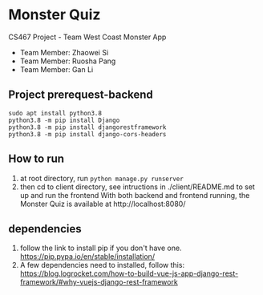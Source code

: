 # Monster Quiz
CS467 Project - Team West Coast Monster App
  * Team Member: Zhaowei Si
  * Team Member: Ruosha Pang
  * Team Member: Gan Li

## Project prerequest-backend
```
sudo apt install python3.8
python3.8 -m pip install Django
python3.8 -m pip install djangorestframework
python3.8 -m pip install django-cors-headers
```

## How to run
1. at root directory, run `python manage.py runserver`
2. then cd to client directory, see intructions in ./client/README.md to set up and run the frontend
With both backend and frontend running, the Monster Quiz is available at http://localhost:8080/

## dependencies
1. follow the link to install pip if you don't have one. https://pip.pypa.io/en/stable/installation/ <br/>
2. A few dependencies need to installed, follow this:
https://blog.logrocket.com/how-to-build-vue-js-app-django-rest-framework/#why-vuejs-django-rest-framework 
